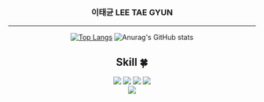 
<div align = "center" justify = "center">

###  이태균 LEE TAE GYUN
___


<!--
**dlxorbs/dlxorbs** is a ✨ _special_ ✨ repository because its `README.md` (this file) appears on your GitHub profile.

Here are some ideas to get you started:

- 🔭 I’m currently working on ...
- 🌱 I’m currently learning ...
- 👯 I’m looking to collaborate on ...
- 🤔 I’m looking for help with ...
- 💬 Ask me about ...
- 📫 How to reach me: ...
- 😄 Pronouns: ...
- ⚡ Fun fact: ...
-->



<div align = "center" justify = "center">

  
  [![Top Langs](https://github-readme-stats.vercel.app/api/top-langs/?username=dlxorbs&show_icons=true&theme=dark)](https://github.com/anuraghazra/github-readme-stats) ![Anurag's GitHub stats](https://github-readme-stats.vercel.app/api?username=dlxorbs&show_icons=true&theme=dark)


</div>



  
  ## Skill :four_leaf_clover:

  <!--프론트-->
  
  <img src="https://img.shields.io/badge/React-61DAFB?style=flat&logo=React&logoColor=white"/>
  <img src="https://img.shields.io/badge/JavaScript-F7DF1E?style=flat&logo=JavaScript&logoColor=white"/>
  <img src="https://img.shields.io/badge/HTML5-F24E1E?style=flat&logo=JavaScript&logoColor=white"/>
  <img src="https://img.shields.io/badge/CSS-C3E3FF?style=flat&logo=JavaScript&logoColor=white"/>
<br/>

<img src="https://img.shields.io/badge/Figma-252525?style=flat&logo=Figma&logoColor=ffffff"/>



</div>
